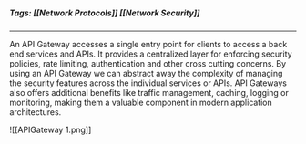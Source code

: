 ##### Tags: [[Network Protocols]] [[Network Security]]

---

An API Gateway accesses a single entry point for clients to access a back end services and APIs. It provides a centralized layer for enforcing security policies, rate limiting, authentication and other cross cutting concerns. By using an API Gateway we can abstract away the complexity of managing the security features across the individual services or APIs. API Gateways also offers additional benefits like traffic management, caching, logging or monitoring, making them a valuable component in modern application architectures. 


![[APIGateway 1.png]]
